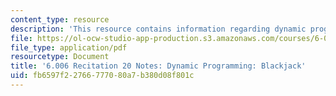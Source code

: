 ```yaml
---
content_type: resource
description: 'This resource contains information regarding dynamic programming: blackjack.'
file: https://ol-ocw-studio-app-production.s3.amazonaws.com/courses/6-006-introduction-to-algorithms-fall-2011/fb6597f22766777080a7b380d08f801c_MIT6_006F11_rec20.pdf
file_type: application/pdf
resourcetype: Document
title: '6.006 Recitation 20 Notes: Dynamic Programming: Blackjack'
uid: fb6597f2-2766-7770-80a7-b380d08f801c
---
```

